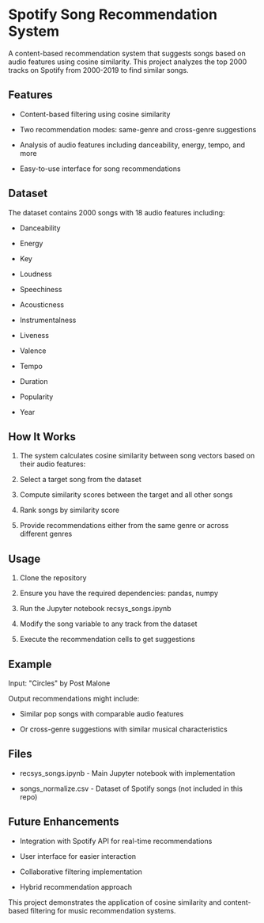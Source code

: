 # Spotify Song Recommendation System
A content-based recommendation system that suggests songs based on audio features using cosine similarity. This project analyzes the top 2000 tracks on Spotify from 2000-2019 to find similar songs.

## Features
* Content-based filtering using cosine similarity

* Two recommendation modes: same-genre and cross-genre suggestions

* Analysis of audio features including danceability, energy, tempo, and more

* Easy-to-use interface for song recommendations

## Dataset
The dataset contains 2000 songs with 18 audio features including:

* Danceability

* Energy

* Key

* Loudness

* Speechiness

* Acousticness

* Instrumentalness

* Liveness

* Valence

* Tempo

* Duration

* Popularity

* Year

## How It Works
1. The system calculates cosine similarity between song vectors based on their audio features:

2. Select a target song from the dataset

3. Compute similarity scores between the target and all other songs

4. Rank songs by similarity score

5. Provide recommendations either from the same genre or across different genres

## Usage
1. Clone the repository

2. Ensure you have the required dependencies: pandas, numpy

3. Run the Jupyter notebook recsys_songs.ipynb

4. Modify the song variable to any track from the dataset

5. Execute the recommendation cells to get suggestions

## Example
Input: "Circles" by Post Malone

Output recommendations might include:

* Similar pop songs with comparable audio features

* Or cross-genre suggestions with similar musical characteristics

## Files
* recsys_songs.ipynb - Main Jupyter notebook with implementation

* songs_normalize.csv - Dataset of Spotify songs (not included in this repo)

## Future Enhancements
* Integration with Spotify API for real-time recommendations

* User interface for easier interaction

* Collaborative filtering implementation

* Hybrid recommendation approach

This project demonstrates the application of cosine similarity and content-based filtering for music recommendation systems.
